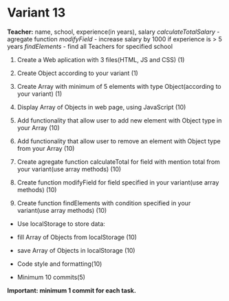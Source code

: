 # Variant 13

**Teacher:** name, school, experience(in years), salary
*calculateTotalSalary* - agregate function
*modifyField* - increase salary by 1000 if experience is > 5 years
*findElements* - find all Teachers for specified school

1. Create a Web aplication with 3 files(HTML, JS and CSS) (1)

2. Create Object according to your variant (1)

3. Create Array with minimum of 5 elements with type Object(according to your variant) (1)

4. Display Array of Objects in web page, using JavaScript (10)

5. Add functionality that allow user to add new element with Object type in your Array (10)

6. Add functionality that allow user to remove an element with Object type from your Array (10)

7. Create agregate function calculateTotal for field with mention total from your variant(use array methods) (10)

8. Create function modifyField for field specified in your variant(use array methods) (10)

9. Create function findElements with condition specified in your variant(use array methods) (10)

* Use localStorage to store data:

- fill Array of Objects from localStorage (10)

- save Array of Objects in localStorage (10)

- Code style and formatting(10)

- Minimum 10 commits(5)

**Important: minimum 1 commit for each task.**